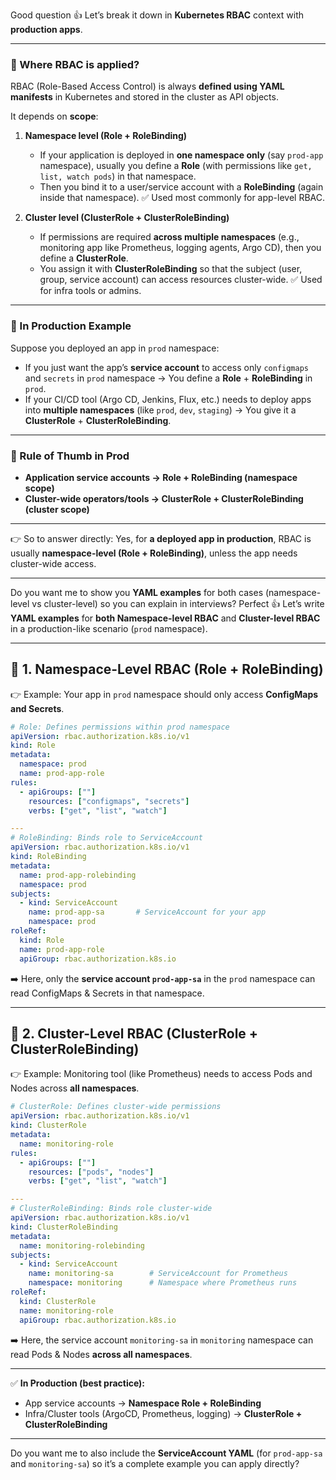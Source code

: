 Good question 👍 Let’s break it down in **Kubernetes RBAC** context with **production apps**.

---

### 🔹 Where RBAC is applied?

RBAC (Role-Based Access Control) is always **defined using YAML manifests** in Kubernetes and stored in the cluster as API objects.

It depends on **scope**:

1. **Namespace level (Role + RoleBinding)**

   * If your application is deployed in **one namespace only** (say `prod-app` namespace), usually you define a **Role** (with permissions like `get, list, watch pods`) in that namespace.
   * Then you bind it to a user/service account with a **RoleBinding** (again inside that namespace).
     ✅ Used most commonly for app-level RBAC.

2. **Cluster level (ClusterRole + ClusterRoleBinding)**

   * If permissions are required **across multiple namespaces** (e.g., monitoring app like Prometheus, logging agents, Argo CD), then you define a **ClusterRole**.
   * You assign it with **ClusterRoleBinding** so that the subject (user, group, service account) can access resources cluster-wide.
     ✅ Used for infra tools or admins.

---

### 🔹 In Production Example

Suppose you deployed an app in `prod` namespace:

* If you just want the app’s **service account** to access only `configmaps` and `secrets` in `prod` namespace → You define a **Role** + **RoleBinding** in `prod`.
* If your CI/CD tool (Argo CD, Jenkins, Flux, etc.) needs to deploy apps into **multiple namespaces** (like `prod`, `dev`, `staging`) → You give it a **ClusterRole** + **ClusterRoleBinding**.

---

### 🔹 Rule of Thumb in Prod

* **Application service accounts → Role + RoleBinding (namespace scope)**
* **Cluster-wide operators/tools → ClusterRole + ClusterRoleBinding (cluster scope)**

---

👉 So to answer directly:
Yes, for **a deployed app in production**, RBAC is usually **namespace-level (Role + RoleBinding)**, unless the app needs cluster-wide access.

---

Do you want me to show you **YAML examples** for both cases (namespace-level vs cluster-level) so you can explain in interviews?
Perfect 👍 Let’s write **YAML examples** for **both Namespace-level RBAC** and **Cluster-level RBAC** in a production-like scenario (`prod` namespace).

---

## 🔹 1. Namespace-Level RBAC (Role + RoleBinding)

👉 Example: Your app in `prod` namespace should only access **ConfigMaps and Secrets**.

```yaml
# Role: Defines permissions within prod namespace
apiVersion: rbac.authorization.k8s.io/v1
kind: Role
metadata:
  namespace: prod
  name: prod-app-role
rules:
  - apiGroups: [""]
    resources: ["configmaps", "secrets"]
    verbs: ["get", "list", "watch"]

---
# RoleBinding: Binds role to ServiceAccount
apiVersion: rbac.authorization.k8s.io/v1
kind: RoleBinding
metadata:
  name: prod-app-rolebinding
  namespace: prod
subjects:
  - kind: ServiceAccount
    name: prod-app-sa       # ServiceAccount for your app
    namespace: prod
roleRef:
  kind: Role
  name: prod-app-role
  apiGroup: rbac.authorization.k8s.io
```

➡️ Here, only the **service account `prod-app-sa`** in the `prod` namespace can read ConfigMaps & Secrets in that namespace.

---

## 🔹 2. Cluster-Level RBAC (ClusterRole + ClusterRoleBinding)

👉 Example: Monitoring tool (like Prometheus) needs to access Pods and Nodes across **all namespaces**.

```yaml
# ClusterRole: Defines cluster-wide permissions
apiVersion: rbac.authorization.k8s.io/v1
kind: ClusterRole
metadata:
  name: monitoring-role
rules:
  - apiGroups: [""]
    resources: ["pods", "nodes"]
    verbs: ["get", "list", "watch"]

---
# ClusterRoleBinding: Binds role cluster-wide
apiVersion: rbac.authorization.k8s.io/v1
kind: ClusterRoleBinding
metadata:
  name: monitoring-rolebinding
subjects:
  - kind: ServiceAccount
    name: monitoring-sa        # ServiceAccount for Prometheus
    namespace: monitoring      # Namespace where Prometheus runs
roleRef:
  kind: ClusterRole
  name: monitoring-role
  apiGroup: rbac.authorization.k8s.io
```

➡️ Here, the service account `monitoring-sa` in `monitoring` namespace can read Pods & Nodes **across all namespaces**.

---

✅ **In Production (best practice):**

* App service accounts → **Namespace Role + RoleBinding**
* Infra/Cluster tools (ArgoCD, Prometheus, logging) → **ClusterRole + ClusterRoleBinding**

---

Do you want me to also include the **ServiceAccount YAML** (for `prod-app-sa` and `monitoring-sa`) so it’s a complete example you can apply directly?
